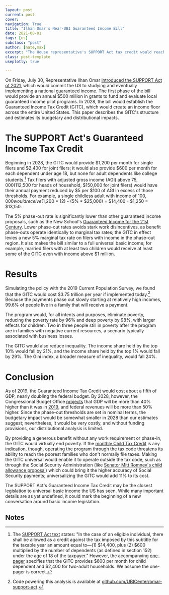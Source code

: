 ```yaml
---
layout: post
current: post
cover:
navigation: True
title: "Ilhan Omar's Near-UBI Guaranteed Income Bill"
date: 2021-08-01
tags: [us]
subclass: "post"
author: [nate,max]
excerpt: "The House representative's SUPPORT Act tax credit would reach 99.6% of Americans."
class: post-template
useplotly: true

---
```


On Friday, July 30, Representative Ilhan Omar [introduced the SUPPORT Act of 2021](https://omar.house.gov/media/press-releases/rep-omar-introduces-guaranteed-income-bill-and-gdp-alternative-legislation), which would commit the US to studying and eventually implementing a national guaranteed income. The first phase of the bill would provide an annual $500 million in grants to fund and evaluate local guaranteed income pilot programs. In 2028, the bill would establish the Guaranteed Income Tax Credit (GITC), which would create an income floor across the entire United States. This paper describes the GITC's structure and estimates its budgetary and distributional impacts.


# The SUPPORT Act's Guaranteed Income Tax Credit

Beginning in 2028, the GITC would provide $1,200 per month for single filers and $2,400 for joint filers; it would also provide $600 per month for each dependent under age 18, but none for adult dependents like college students.[^1] Tax filers with adjusted gross income (AGI) above $75,000 ($112,500 for heads of household, $150,000 for joint filers) would have their annual payment reduced by $5 per $100 of AGI in excess of those thresholds. For example, a single childless adult with income of $100,000 would receive ($1,200 * 12) - (5% * $25,000) = $14,400 - $1,250 = $13,150.





<div>
  <script>
    $(document).ready(function(){
      $("#graph_graph_5_1").load("{{site.baseurl}}assets/markdown_assets/omar-support-act/graph_5_1.html");
    });
  </script>
</div>
<div id = "graph_graph_5_1"></div>

<div>
  <script>
    $(document).ready(function(){
      $("#graph_graph_5_2").load("{{site.baseurl}}assets/markdown_assets/omar-support-act/graph_5_2.html");
    });
  </script>
</div>
<div id = "graph_graph_5_2"></div>

The 5% phase-out rate is significantly lower than other guaranteed income proposals, such as the New School's [Guaranteed Income for the 21st Century](https://drive.google.com/file/d/1UDFPwUYu2Rf4RGgXuOTacmBj2Gt9paAV/view). Lower phase-out rates avoids stark work disincentives, as benefit phase-outs operate identically to marginal tax rates; the GITC in effect levies a new 5% marginal tax rate on filers with income in the phase-out region. It also makes the bill similar to a full universal basic income; for example, married filers with at least two children would receive at least some of the GITC even with income above $1 million.


# Results

Simulating the policy with the 2019 Current Population Survey, we found that the GITC would cost $3.75 trillion per year if implemented today.[^2] Because the payments phase out slowly starting at relatively high incomes, 99.6% of people live in a family that will receive a payment.

The program would, for all intents and purposes, eliminate poverty, reducing the poverty rate by 96% and deep poverty by 98%, with larger effects for children. Two in three people still in poverty after the program are in families with negative current resources, a scenario typically associated with business losses.






<div>
  <script>
    $(document).ready(function(){
      $("#graph_graph_12_1").load("{{site.baseurl}}assets/markdown_assets/omar-support-act/graph_12_1.html");
    });
  </script>
</div>
<div id = "graph_graph_12_1"></div>

The GITC would also reduce inequality. The income share held by the top 10% would fall by 21%, and the income share held by the top 1% would fall by 29%. The Gini index, a broader measure of inequality, would fall 24%.


# Conclusion

As of 2019, the Guaranteed Income Tax Credit would cost about a fifth of GDP, nearly doubling the federal budget. By 2028, however, the Congressional Budget Office [projects](https://www.cbo.gov/publication/57339) that GDP will be more than 40% higher than it was in [2019](https://www.bea.gov/news/2020/gross-domestic-product-fourth-quarter-and-year-2019-advance-estimate), and federal revenues will be more than 50% higher. Since the phase-out thresholds are set in nominal terms, the budgetary impact would be somewhat smaller in 2028 than our estimates suggest; nevertheless, it would be very costly, and without funding provisions, our distributional analysis is limited.

By providing a generous benefit without any work requirement or phase-in, the GITC would virtually end poverty. If the [monthly Child Tax Credit](https://www.ubicenter.org/advance-ctc) is any indication, though, operating the program through the tax code threatens its ability to reach the poorest families who don't normally file taxes. Making the GITC universal would enable it to operate outside the tax code, such as through the Social Security Administration (like [Senator Mitt Romney's child allowance proposal](ubicenter.org/family-security-act)) which could bring it the higher accuracy of Social Security payments; universalizing the GITC would add 11% to its cost.

The SUPPORT Act's Guaranteed Income Tax Credit may be the closest legislation to universal basic income the US has seen. While many important details are as yet undefined, it could mark the beginning of a new conversation around basic income legislation.


## Notes

[^1]: The [SUPPORT Act text](https://omar.house.gov/sites/omar.house.gov/files/OMARMN_046_SUPPORT%20Act.pdf) states: "In the case of an eligible individual, there shall be allowed as a credit against the tax imposed by this subtitle for the taxable year an amount equal to—(1) $14,400, plus (2) $600 multiplied by the number of dependents (as defined in section 152) under the age of 18 of the taxpayer." However, the accompanying [one-pager](https://omar.house.gov/sites/omar.house.gov/files/SUPPORT%20Act%20-%20One%20Pager%20and%20Section-By-Section%202021.pdf) specifies that the GITC provides $600 per month for child dependent and $2,400 for two-adult households. We assume the one-pager is correct.

[^2]: Code powering this analysis is available at [github.com/UBICenter/omar-support-act](http://github.com/UBICenter/omar-support-act).

<div>
  <script>
    $(document).ready(function(){
      $("#graph_graph_14_1").load("{{site.baseurl}}assets/markdown_assets/omar-support-act/graph_14_1.html");
    });
  </script>
</div>
<div id = "graph_graph_14_1"></div>

